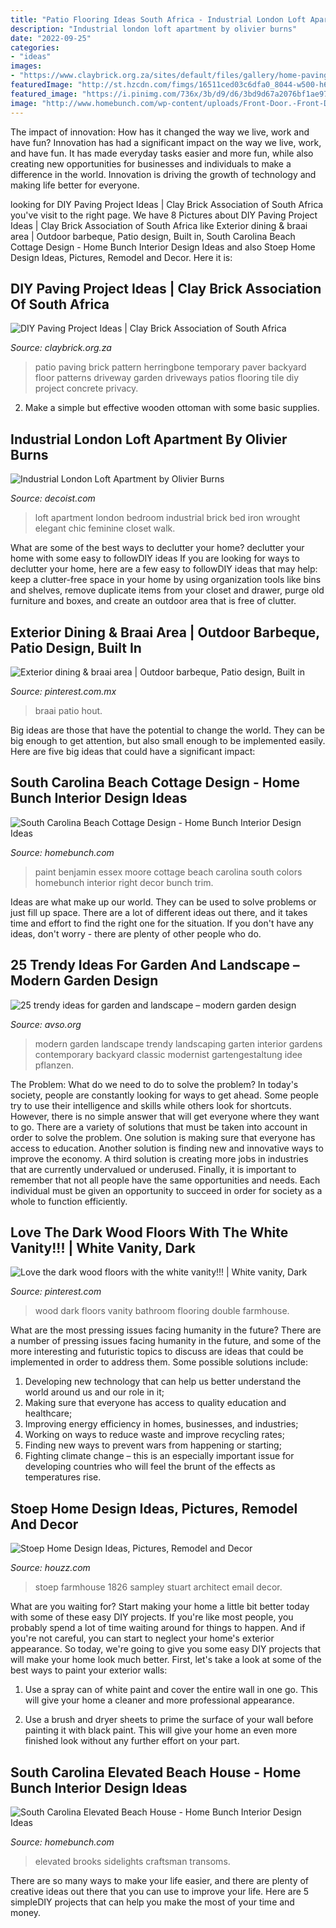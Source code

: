 ```yaml
---
title: "Patio Flooring Ideas South Africa - Industrial London Loft Apartment By Olivier Burns"
description: "Industrial london loft apartment by olivier burns"
date: "2022-09-25"
categories:
- "ideas"
images:
- "https://www.claybrick.org.za/sites/default/files/gallery/home-paving/home-paving-19.jpg"
featuredImage: "http://st.hzcdn.com/fimgs/16511ced03c6dfa0_8044-w500-h666-b0-p0--farmhouse-porch.jpg"
featured_image: "https://i.pinimg.com/736x/3b/d9/d6/3bd9d67a2076bf1ae97c43d16d4f377a.jpg"
image: "http://www.homebunch.com/wp-content/uploads/Front-Door.-Front-Door-Ideas.-Front-Entry.-Front-entry-lighting-lantern.-.jpg"
---
```



The impact of innovation: How has it changed the way we live, work and have fun?
Innovation has had a significant impact on the way we live, work, and have fun. It has made everyday tasks easier and more fun, while also creating new opportunities for businesses and individuals to make a difference in the world. Innovation is driving the growth of technology and making life better for everyone.

	

		
looking for DIY Paving Project Ideas | Clay Brick Association of South Africa you've visit to the right page. We have 8 Pictures about DIY Paving Project Ideas | Clay Brick Association of South Africa like Exterior dining &amp; braai area | Outdoor barbeque, Patio design, Built in, South Carolina Beach Cottage Design - Home Bunch Interior Design Ideas and also Stoep Home Design Ideas, Pictures, Remodel and Decor. Here it is:
		
    
## DIY Paving Project Ideas | Clay Brick Association Of South Africa

<img loading=lazy src="https://www.claybrick.org.za/sites/default/files/gallery/home-paving/home-paving-19.jpg" onerror="this.onerror=null;this.src='https://tse4.mm.bing.net/th?id=OIP.27wgvemUjQSNf19lRdVrowHaJ5&amp;pid=15.1';" alt="DIY Paving Project Ideas | Clay Brick Association of South Africa">

_Source: claybrick.org.za_

>patio paving brick pattern herringbone temporary paver backyard floor patterns driveway garden driveways patios flooring tile diy project concrete privacy. 

	

2. Make a simple but effective wooden ottoman with some basic supplies.

    
## Industrial London Loft Apartment By Olivier Burns

<img loading=lazy src="https://cdn.decoist.com/wp-content/uploads/2015/05/Elegant-bedroom-with-brick-wall-and-wrought-iron-bed-frame.jpg" onerror="this.onerror=null;this.src='https://tse1.mm.bing.net/th?id=OIP.yFMUZNuwT_KqlpoS8rvAZQHaE8&amp;pid=15.1';" alt="Industrial London Loft Apartment by Olivier Burns">

_Source: decoist.com_

>loft apartment london bedroom industrial brick bed iron wrought elegant chic feminine closet walk. 

	

What are some of the best ways to declutter your home?
declutter your home with some easy to followDIY ideas 
If you are looking for ways to declutter your home, here are a few easy to followDIY ideas that may help: keep a clutter-free space in your home by using organization tools like bins and shelves, remove duplicate items from your closet and drawer, purge old furniture and boxes, and create an outdoor area that is free of clutter.

    
## Exterior Dining &amp; Braai Area | Outdoor Barbeque, Patio Design, Built In

<img loading=lazy src="https://i.pinimg.com/736x/3b/d9/d6/3bd9d67a2076bf1ae97c43d16d4f377a.jpg" onerror="this.onerror=null;this.src='https://tse2.mm.bing.net/th?id=OIP.0oOaaOwC_nUdWbd-zVKEcgHaE7&amp;pid=15.1';" alt="Exterior dining &amp; braai area | Outdoor barbeque, Patio design, Built in">

_Source: pinterest.com.mx_

>braai patio hout. 

	

Big ideas are those that have the potential to change the world. They can be big enough to get attention, but also small enough to be implemented easily. Here are five big ideas that could have a significant impact: 

    
## South Carolina Beach Cottage Design - Home Bunch Interior Design Ideas

<img loading=lazy src="https://www.homebunch.com/wp-content/uploads/2017/06/Benjamin-Moore-Essex-Green.-Green-paint-colors-are-so-in-right-now.-This-green-paint-color-by-Benjamin-Moore-is-a-classic.-Benjamin-BenjaminMooreEssexGreen.jpg" onerror="this.onerror=null;this.src='https://tse2.mm.bing.net/th?id=OIP.wABVgaHEVadUfSN-HaYbAQHaF3&amp;pid=15.1';" alt="South Carolina Beach Cottage Design - Home Bunch Interior Design Ideas">

_Source: homebunch.com_

>paint benjamin essex moore cottage beach carolina south colors homebunch interior right decor bunch trim. 

	

Ideas are what make up our world. They can be used to solve problems or just fill up space. There are a lot of different ideas out there, and it takes time and effort to find the right one for the situation. If you don't have any ideas, don't worry - there are plenty of other people who do.

    
## 25 Trendy Ideas For Garden And Landscape – Modern Garden Design

<img loading=lazy src="http://www.avso.org/wp-content/uploads/2014/11/25-trendy-ideas-for-garden-and-landscape-modern-garden-design-1415263820.jpg" onerror="this.onerror=null;this.src='https://tse2.mm.bing.net/th?id=OIP.C81mUHaDLDoifkyHdMvB5AHaJ3&amp;pid=15.1';" alt="25 trendy ideas for garden and landscape – modern garden design">

_Source: avso.org_

>modern garden landscape trendy landscaping garten interior gardens contemporary backyard classic modernist gartengestaltung idee pflanzen. 

	

The Problem: What do we need to do to solve the problem?
In today's society, people are constantly looking for ways to get ahead. Some people try to use their intelligence and skills while others look for shortcuts. However, there is no simple answer that will get everyone where they want to go. There are a variety of solutions that must be taken into account in order to solve the problem. One solution is making sure that everyone has access to education. Another solution is finding new and innovative ways to improve the economy. A third solution is creating more jobs in industries that are currently undervalued or underused. Finally, it is important to remember that not all people have the same opportunities and needs. Each individual must be given an opportunity to succeed in order for society as a whole to function efficiently.

    
## Love The Dark Wood Floors With The White Vanity!!! | White Vanity, Dark

<img loading=lazy src="https://i.pinimg.com/originals/c9/db/a3/c9dba348954b524121fce6e148d0ac6d.png" onerror="this.onerror=null;this.src='https://tse2.mm.bing.net/th?id=OIP.YgX6eR6WkeKjiFj5cFqycwHaNK&amp;pid=15.1';" alt="Love the dark wood floors with the white vanity!!! | White vanity, Dark">

_Source: pinterest.com_

>wood dark floors vanity bathroom flooring double farmhouse. 

	

What are the most pressing issues facing humanity in the future?
There are a number of pressing issues facing humanity in the future, and some of the more interesting and futuristic topics to discuss are ideas that could be implemented in order to address them. Some possible solutions include: 
1) Developing new technology that can help us better understand the world around us and our role in it; 
2) Making sure that everyone has access to quality education and healthcare; 
3) Improving energy efficiency in homes, businesses, and industries; 
4) Working on ways to reduce waste and improve recycling rates; 
5) Finding new ways to prevent wars from happening or starting; 
6) Fighting climate change – this is an especially important issue for developing countries who will feel the brunt of the effects as temperatures rise.

    
## Stoep Home Design Ideas, Pictures, Remodel And Decor

<img loading=lazy src="http://st.hzcdn.com/fimgs/16511ced03c6dfa0_8044-w500-h666-b0-p0--farmhouse-porch.jpg" onerror="this.onerror=null;this.src='https://tse1.mm.bing.net/th?id=OIP.kQ-d4jVfUcTX-LYIvUFVbgHaJ3&amp;pid=15.1';" alt="Stoep Home Design Ideas, Pictures, Remodel and Decor">

_Source: houzz.com_

>stoep farmhouse 1826 sampley stuart architect email decor. 

	

What are you waiting for? Start making your home a little bit better today with some of these easy DIY projects.
If you're like most people, you probably spend a lot of time waiting around for things to happen. And if you're not careful, you can start to neglect your home's exterior appearance. So today, we're going to give you some easy DIY projects that will make your home look much better. First, let's take a look at some of the best ways to paint your exterior walls: 
1. Use a spray can of white paint and cover the entire wall in one go. This will give your home a cleaner and more professional appearance.

2. Use a brush and dryer sheets to prime the surface of your wall before painting it with black paint. This will give your home an even more finished look without any further effort on your part. 


    
## South Carolina Elevated Beach House - Home Bunch Interior Design Ideas

<img loading=lazy src="http://www.homebunch.com/wp-content/uploads/Front-Door.-Front-Door-Ideas.-Front-Entry.-Front-entry-lighting-lantern.-.jpg" onerror="this.onerror=null;this.src='https://tse1.mm.bing.net/th?id=OIP.hEwwSvQErZloIxgLZkc-dAHaLD&amp;pid=15.1';" alt="South Carolina Elevated Beach House - Home Bunch Interior Design Ideas">

_Source: homebunch.com_

>elevated brooks sidelights craftsman transoms. 

	

There are so many ways to make your life easier, and there are plenty of creative ideas out there that you can use to improve your life. Here are 5 simpleDIY projects that can help you make the most of your time and money.

